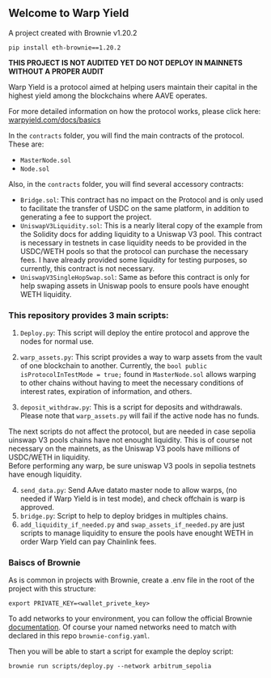 ## Welcome to Warp Yield

A project created with Brownie v1.20.2

```shell
pip install eth-brownie==1.20.2
```

**THIS PROJECT IS NOT AUDITED YET DO NOT DEPLOY IN MAINNETS WITHOUT A PROPER AUDIT**

Warp Yield is a protocol aimed at helping users maintain their capital in the highest yield among the blockchains where AAVE operates.

For more detailed information on how the protocol works, please click here: [warpyield.com/docs/basics](https://warpyield.com/docs/basics)

In the `contracts` folder, you will find the main contracts of the protocol. These are:

- `MasterNode.sol`
- `Node.sol`

Also, in the `contracts` folder, you will find several accessory contracts:

- `Bridge.sol`: This contract has no impact on the Protocol and is only used to facilitate the transfer of USDC on the same platform, in addition to generating a fee to support the project.
- `UniswapV3Liquidity.sol`: This is a nearly literal copy of the example from the Solidity docs for adding liquidity to a Uniswap V3 pool. This contract is necessary in testnets in case liquidity needs to be provided in the USDC/WETH pools so that the protocol can purchase the necessary fees. I have already provided some liquidity for testing purposes, so currently, this contract is not necessary.
- `UniswapV3SingleHopSwap.sol`: Same as before this contract is only for help swaping assets in Uniswap pools to ensure pools have enought WETH liquidity.

### This repository provides 3 main scripts:

1. `Deploy.py`: This script will deploy the entire protocol and approve the nodes for normal use.

2. `warp_assets.py`: This script provides a way to warp assets from the vault of one blockchain to another. Currently, the `bool public isProtocolInTestMode = true;` found in `MasterNode.sol` allows warping to other chains without having to meet the necessary conditions of interest rates, expiration of information, and others.

3. `deposit_withdraw.py`: This is a script for deposits and withdrawals. Please note that `warp_assets.py` will fail if the active node has no funds.

The next scripts do not affect the protocol, but are needed in case sepolia uinswap V3 pools chains have not enought liquidity. This is of course not necessary on the mainnets, as the Uniswap V3 pools have millions of USDC/WETH in liquidity.  
Before performing any warp, be sure uniswap V3 pools in sepolia testnets have enough liquidity.

4. `send_data.py`: Send AAve datato master node to allow warps, (no needed if Warp Yield is in test mode), and check offchain is warp is approved.
5. `bridge.py`: Script to help to deploy bridges in multiples chains.
6. `add_liquidity_if_needed.py` and `swap_assets_if_needed.py` are just scripts to manage liquidity to ensure the pools have enought WETH in order Warp Yield can pay Chainlink fees.

### Baiscs of Brownie

As is common in projects with Brownie, create a .env file in the root of the project with this structure:

`export PRIVATE_KEY=<wallet_privete_key>`

To add networks to your environment, you can follow the official Brownie [documentation](https://eth-brownie.readthedocs.io/en/stable/network-management.html). Of course your named networks need to match with declared in this repo `brownie-config.yaml`.

Then you will be able to start a script for example the deploy script:

```shell
brownie run scripts/deploy.py --network arbitrum_sepolia
```
